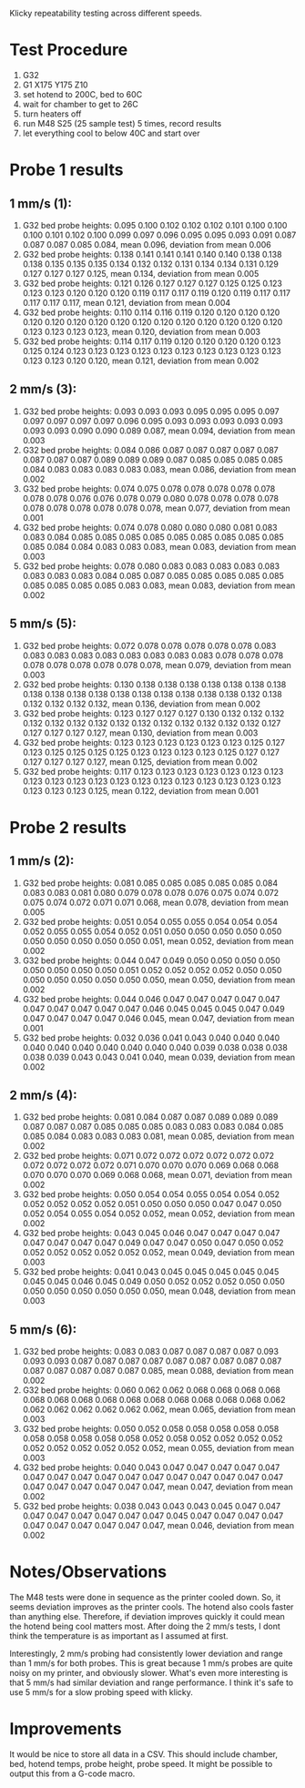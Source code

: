 Klicky repeatability testing across different speeds.

# Test Procedure
1. G32
2. G1 X175 Y175 Z10 
3. set hotend to 200C, bed to 60C
4. wait for chamber to get to 26C
5. turn heaters off
6. run M48 S25 (25 sample test) 5 times, record results
7. let everything cool to below 40C and start over

# Probe 1 results

## 1 mm/s (1):
1. G32 bed probe heights: 0.095 0.100 0.102 0.102 0.102 0.101 0.100 0.100 0.100 0.101 0.102 0.100 0.099 0.097 0.096 0.095 0.095 0.093 0.091 0.087 0.087 0.087 0.085 0.084, mean 0.096, deviation from mean 0.006
2. G32 bed probe heights: 0.138 0.141 0.141 0.141 0.140 0.140 0.138 0.138 0.138 0.135 0.135 0.135 0.134 0.132 0.132 0.131 0.134 0.134 0.131 0.129 0.127 0.127 0.127 0.125, mean 0.134, deviation from mean 0.005
3. G32 bed probe heights: 0.121 0.126 0.127 0.127 0.127 0.125 0.125 0.123 0.123 0.123 0.120 0.120 0.120 0.119 0.117 0.117 0.119 0.120 0.119 0.117 0.117 0.117 0.117 0.117, mean 0.121, deviation from mean 0.004
4. G32 bed probe heights: 0.110 0.114 0.116 0.119 0.120 0.120 0.120 0.120 0.120 0.120 0.120 0.120 0.120 0.120 0.120 0.120 0.120 0.120 0.120 0.120 0.123 0.123 0.123 0.123, mean 0.120, deviation from mean 0.003
5. G32 bed probe heights: 0.114 0.117 0.119 0.120 0.120 0.120 0.120 0.123 0.125 0.124 0.123 0.123 0.123 0.123 0.123 0.123 0.123 0.123 0.123 0.123 0.123 0.123 0.120 0.120, mean 0.121, deviation from mean 0.002

## 2 mm/s (3): 
1. G32 bed probe heights: 0.093 0.093 0.093 0.095 0.095 0.095 0.097 0.097 0.097 0.097 0.097 0.096 0.095 0.093 0.093 0.093 0.093 0.093 0.093 0.093 0.090 0.090 0.089 0.087, mean 0.094, deviation from mean 0.003
2. G32 bed probe heights: 0.084 0.086 0.087 0.087 0.087 0.087 0.087 0.087 0.087 0.087 0.089 0.089 0.089 0.087 0.085 0.085 0.085 0.085 0.084 0.083 0.083 0.083 0.083 0.083, mean 0.086, deviation from mean 0.002
3. G32 bed probe heights: 0.074 0.075 0.078 0.078 0.078 0.078 0.078 0.078 0.078 0.076 0.076 0.078 0.079 0.080 0.078 0.078 0.078 0.078 0.078 0.078 0.078 0.078 0.078 0.078, mean 0.077, deviation from mean 0.001
4. G32 bed probe heights: 0.074 0.078 0.080 0.080 0.080 0.081 0.083 0.083 0.084 0.085 0.085 0.085 0.085 0.085 0.085 0.085 0.085 0.085 0.085 0.084 0.084 0.083 0.083 0.083, mean 0.083, deviation from mean 0.003
5. G32 bed probe heights: 0.078 0.080 0.083 0.083 0.083 0.083 0.083 0.083 0.083 0.083 0.084 0.085 0.087 0.085 0.085 0.085 0.085 0.085 0.085 0.085 0.085 0.085 0.083 0.083, mean 0.083, deviation from mean 0.002

## 5 mm/s (5):
1. G32 bed probe heights: 0.072 0.078 0.078 0.078 0.078 0.078 0.083 0.083 0.083 0.083 0.083 0.083 0.083 0.083 0.083 0.078 0.078 0.078 0.078 0.078 0.078 0.078 0.078 0.078, mean 0.079, deviation from mean 0.003
2. G32 bed probe heights: 0.130 0.138 0.138 0.138 0.138 0.138 0.138 0.138 0.138 0.138 0.138 0.138 0.138 0.138 0.138 0.138 0.138 0.138 0.132 0.138 0.132 0.132 0.132 0.132, mean 0.136, deviation from mean 0.002
3. G32 bed probe heights: 0.123 0.127 0.127 0.127 0.130 0.132 0.132 0.132 0.132 0.132 0.132 0.132 0.132 0.132 0.132 0.132 0.132 0.132 0.132 0.127 0.127 0.127 0.127 0.127, mean 0.130, deviation from mean 0.003
4. G32 bed probe heights: 0.123 0.123 0.123 0.123 0.123 0.123 0.125 0.127 0.123 0.125 0.125 0.125 0.125 0.123 0.123 0.123 0.123 0.125 0.127 0.127 0.127 0.127 0.127 0.127, mean 0.125, deviation from mean 0.002
5. G32 bed probe heights: 0.117 0.123 0.123 0.123 0.123 0.123 0.123 0.123 0.123 0.123 0.123 0.123 0.123 0.123 0.123 0.123 0.123 0.123 0.123 0.123 0.123 0.123 0.123 0.125, mean 0.122, deviation from mean 0.001

# Probe 2 results

## 1 mm/s (2):
1. G32 bed probe heights: 0.081 0.085 0.085 0.085 0.085 0.085 0.084 0.083 0.083 0.081 0.080 0.079 0.078 0.078 0.076 0.075 0.074 0.072 0.075 0.074 0.072 0.071 0.071 0.068, mean 0.078, deviation from mean 0.005
2. G32 bed probe heights: 0.051 0.054 0.055 0.055 0.054 0.054 0.054 0.052 0.055 0.055 0.054 0.052 0.051 0.050 0.050 0.050 0.050 0.050 0.050 0.050 0.050 0.050 0.050 0.051, mean 0.052, deviation from mean 0.002
3. G32 bed probe heights: 0.044 0.047 0.049 0.050 0.050 0.050 0.050 0.050 0.050 0.050 0.050 0.051 0.052 0.052 0.052 0.052 0.050 0.050 0.050 0.050 0.050 0.050 0.050 0.050, mean 0.050, deviation from mean 0.002
4. G32 bed probe heights: 0.044 0.046 0.047 0.047 0.047 0.047 0.047 0.047 0.047 0.047 0.047 0.047 0.046 0.045 0.045 0.045 0.047 0.049 0.047 0.047 0.047 0.047 0.046 0.045, mean 0.047, deviation from mean 0.001
5. G32 bed probe heights: 0.032 0.036 0.041 0.043 0.040 0.040 0.040 0.040 0.040 0.040 0.040 0.040 0.040 0.040 0.039 0.038 0.038 0.038 0.038 0.039 0.043 0.043 0.041 0.040, mean 0.039, deviation from mean 0.002

## 2 mm/s (4):
1. G32 bed probe heights: 0.081 0.084 0.087 0.087 0.089 0.089 0.089 0.087 0.087 0.087 0.085 0.085 0.085 0.083 0.083 0.083 0.084 0.085 0.085 0.084 0.083 0.083 0.083 0.081, mean 0.085, deviation from mean 0.002
2. G32 bed probe heights: 0.071 0.072 0.072 0.072 0.072 0.072 0.072 0.072 0.072 0.072 0.072 0.071 0.070 0.070 0.070 0.069 0.068 0.068 0.070 0.070 0.070 0.069 0.068 0.068, mean 0.071, deviation from mean 0.002
3. G32 bed probe heights: 0.050 0.054 0.054 0.055 0.054 0.054 0.052 0.052 0.052 0.052 0.052 0.051 0.050 0.050 0.050 0.047 0.047 0.050 0.052 0.054 0.055 0.054 0.052 0.052, mean 0.052, deviation from mean 0.002
4. G32 bed probe heights: 0.043 0.045 0.046 0.047 0.047 0.047 0.047 0.047 0.047 0.047 0.047 0.049 0.047 0.047 0.050 0.047 0.050 0.052 0.052 0.052 0.052 0.052 0.052 0.052, mean 0.049, deviation from mean 0.003
5. G32 bed probe heights: 0.041 0.043 0.045 0.045 0.045 0.045 0.045 0.045 0.045 0.046 0.045 0.049 0.050 0.052 0.052 0.052 0.050 0.050 0.050 0.050 0.050 0.050 0.050 0.050, mean 0.048, deviation from mean 0.003

## 5 mm/s (6):
1. G32 bed probe heights: 0.083 0.083 0.087 0.087 0.087 0.087 0.093 0.093 0.093 0.087 0.087 0.087 0.087 0.087 0.087 0.087 0.087 0.087 0.087 0.087 0.087 0.087 0.087 0.085, mean 0.088, deviation from mean 0.002
2. G32 bed probe heights: 0.060 0.062 0.062 0.068 0.068 0.068 0.068 0.068 0.068 0.068 0.068 0.068 0.068 0.068 0.068 0.068 0.068 0.062 0.062 0.062 0.062 0.062 0.062 0.062, mean 0.065, deviation from mean 0.003
3. G32 bed probe heights: 0.050 0.052 0.058 0.058 0.058 0.058 0.058 0.058 0.058 0.058 0.058 0.058 0.052 0.058 0.052 0.052 0.052 0.052 0.052 0.052 0.052 0.052 0.052 0.052, mean 0.055, deviation from mean 0.003
4. G32 bed probe heights: 0.040 0.043 0.047 0.047 0.047 0.047 0.047 0.047 0.047 0.047 0.047 0.047 0.047 0.047 0.047 0.047 0.047 0.047 0.047 0.047 0.047 0.047 0.047 0.047, mean 0.047, deviation from mean 0.002
5. G32 bed probe heights: 0.038 0.043 0.043 0.043 0.045 0.047 0.047 0.047 0.047 0.047 0.047 0.047 0.047 0.045 0.047 0.047 0.047 0.047 0.047 0.047 0.047 0.047 0.047 0.047, mean 0.046, deviation from mean 0.002

# Notes/Observations

The M48 tests were done in sequence as the printer cooled down.
So, it seems deviation improves as the printer cools.
The hotend also cools faster than anything else.
Therefore, if deviation improves quickly it could mean the hotend being cool matters most.
After doing the 2 mm/s tests, I dont think the temperature is as important as I assumed at first.

Interestingly, 2 mm/s probing had consistently lower deviation and range than 1 mm/s for both probes.
This is great because 1 mm/s probes are quite noisy on my printer, and obviously slower.
What's even more interesting is that 5 mm/s had similar deviation and range performance.
I think it's safe to use 5 mm/s for a slow probing speed with klicky.

# Improvements
It would be nice to store all data in a CSV.
This should include chamber, bed, hotend temps, probe height, probe speed.
It might be possible to output this from a G-code macro.
